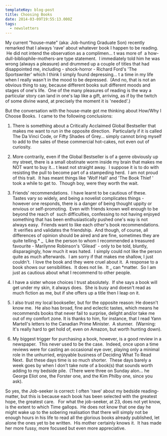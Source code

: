 ```yaml
---
templateKey: blog-post
title: Choosing Books
date: 2014-03-09T19:55:13.000Z
tags:
  - newsletters
---
```


My current "house-mate" (aka: Job-hunting Graduate Son) recently remarked that I always 'rave' about whatever book I happen to be reading.  He did not intend the observation as a complimen... t was more of  a how-dull-bibliophile-mothers-are type statement.  I immediately told him he was wrong (always a pleasure) and drummed up a couple of titles that had disappointed me, including - shock-horror - Richard Ford's 'The Sportswriter' which I think I simply found depressing... t a time in my life when I really wasn't in the mood to be depressed.  (And no, that is not an obvious thing to say, because different books suit different moods and stages of one's life.  One of the many pleasures of reading is the way a particular story can land in one's lap like a gift, arriving, as if by the twitch of some divine wand, at precisely the moment it is 'needed'.)

But the conversation with the house-mate got me thinking about How/Why I Choose Books.  I came to the following conclusions:

1. There is something about a Critically Acclaimed Global Bestseller that makes me want to run in the opposite direction.  Particularly if it is called The Da Vinci Code, or Fifty Shades of Grey... simply cannot bring myself to add to the sales of these commercial hot-cakes, not even out of curiosity.

2. More contrarily, even if the Global Bestseller is of a genre obviously up my street, there is a small obstinate worm inside my brain that makes me NOT want to buy it... t least not straight away.  I suppose it is to do with resisting the pull to become part of a stampeding herd.  I am not proud of this trait.  It has meant things like 'Wolf Hall' and 'The Book Thief ' took a while to get to.  Though boy, were they worth the wait.

3. Friends' recommendations.  I have learnt to be cautious of these.   Tastes vary so widely, and being a novelist complicates things - however one responds, there is a danger of being thought uppity or envious or self-promoting.  Even with friends known well enough to be beyond the reach of  such difficulties, confessing to not having enjoyed something that has been enthusiastically pushed one's way is not always easy.  Friends want to like each other's book recommendations.  It verifies and validates the friendship.  And though, of course, all differences of opinion should be aired and are fine, sometimes they are quite telling.\* _  Like the person to whom I recommended a treasured favourite - Marilynne Robinson's 'Gilead' - only to be told, bluntly, disparagingly, how much it was hated.  I simply could not like the person quite as much afterwards.  I am sorry if that makes me shallow, I just couldn't.  I love the book and they were cruel about it.  A response to a book shows our sensibilities.  It does not lie.  It _ can \*matter.  So I am just as cautious about what I recommend to other people.

4. I have a sister whose choices I trust absolutely.  If she says a book will get under my skin, it always does.  She is busy and doesn't read as much fiction as me, but if she offers up a title then I leap on it.

5. I also trust my local bookseller, but for the opposite reason: He doesn't know me.  He also has broad, fine and eclectic tastes, which means he recommends books that never fail to surprise, delight and/or take me out of my comfort zone. It is thanks to him, for instance, that I read Yann Martell's letters to the Canadian Prime Minister.  A stunner.  (Warning: It's really hard to get hold of, even on Amazon, but worth hunting down).

6. My biggest trigger for purchasing a book, however, is a good review in a newspaper.  This never used to be the case.  Indeed, once upon a time reviews were for casting an occasional eye over, playing only a minimal role in the unhurried, enjoyable business of Deciding What To Read Next.  But these days time is so much shorter.  These days barely a week goes by when I don't take note of a book(s) that sounds worth adding to my bedside pile.  (There were three on Sunday alon... he George Eliot one, the Forster one, and the Kim Philby one, since you ask).

So yes, the Job-seeker is correct: I often 'rave' about my bedside reading-matter, but this is because each book has been selected with the greatest hope, the greatest care.   For what the job-seeker, at 23, does not yet know, is the extent to which Time gallops.  He does not know that one day he might wake up to the sobering realisation that there will simply not be enough hours in his life to read all the glorious books already published, let alone the ones yet to be written.  His mother certainly knows it.  It has made her more fussy, more focused but even more appreciative.
